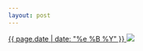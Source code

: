 ```yaml
---
layout: post
---
```


<p>
  <a href="/498">
    <time>{{ page.date | date: "%e %B %Y" }}</time>
    <img src="https://s3.amazonaws.com/life.aaronjgreenberg.com/498.jpg">
  </a>
  
</p>
